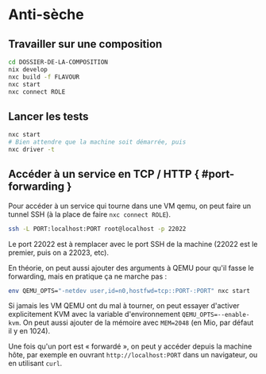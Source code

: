 # Anti-sèche

## Travailler sur une composition

```bash
cd DOSSIER-DE-LA-COMPOSITION
nix develop
nxc build -f FLAVOUR
nxc start
nxc connect ROLE
```

## Lancer les tests

```bash
nxc start
# Bien attendre que la machine soit démarrée, puis
nxc driver -t
```

## Accéder à un service en TCP / HTTP { #port-forwarding }

Pour accéder à un service qui tourne dans une VM qemu,
on peut faire un tunnel SSH (à la place de faire `nxc connect ROLE`).

```bash
ssh -L PORT:localhost:PORT root@localhost -p 22022
```

Le port 22022 est à remplacer avec le port SSH de la machine (22022 est le premier,
puis on a 22023, etc).

En théorie, on peut aussi ajouter des arguments à QEMU pour qu'il fasse le forwarding,
mais en pratique ça ne marche pas :

```bash
env QEMU_OPTS="-netdev user,id=n0,hostfwd=tcp::PORT-:PORT" nxc start
```

Si jamais les VM QEMU ont du mal à tourner, on peut essayer d'activer
explicitement KVM avec la variable d'environnement `QEMU_OPTS=--enable-kvm`.
On peut aussi ajouter de la mémoire avec `MEM=2048` (en Mio, par défaut il y en 1024).

Une fois qu'un port est « forwardé », on peut y accéder depuis la machine
hôte, par exemple en ouvrant `http://localhost:PORT` dans un navigateur,
ou en utilisant `curl`.
